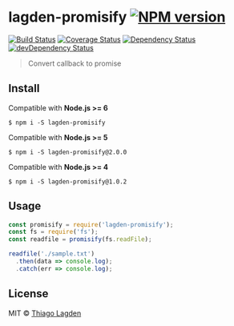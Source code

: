 # lagden-promisify [![NPM version](https://img.shields.io/npm/v/lagden-promisify.svg)](https://www.npmjs.com/package/lagden-promisify)
[![Build Status](https://travis-ci.org/lagden/promisify.svg?branch=master)](https://travis-ci.org/lagden/promisify)
[![Coverage Status](https://coveralls.io/repos/lagden/promisify/badge.svg?branch=master&service=github)](https://coveralls.io/github/lagden/promisify?branch=master)
[![Dependency Status](https://david-dm.org/lagden/promisify.svg)](https://david-dm.org/lagden/promisify)
[![devDependency Status](https://david-dm.org/lagden/promisify/dev-status.svg)](https://david-dm.org/lagden/promisify#info=devDependencies)

> Convert callback to promise


## Install

Compatible with **Node.js >= 6**

```
$ npm i -S lagden-promisify
```

Compatible with **Node.js >= 5**

```
$ npm i -S lagden-promisify@2.0.0
```

Compatible with **Node.js >= 4**

```
$ npm i -S lagden-promisify@1.0.2
```


## Usage

```javascript
const promisify = require('lagden-promisify');
const fs = require('fs');
const readfile = promisify(fs.readFile);

readfile('./sample.txt')
  .then(data => console.log);
  .catch(err => console.log);
```


## License

MIT © [Thiago Lagden](http://lagden.in)
